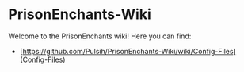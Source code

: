 # PrisonEnchants-Wiki

Welcome to the PrisonEnchants wiki!
Here you can find:
- [https://github.com/Pulsih/PrisonEnchants-Wiki/wiki/Config-Files](Config-Files)
